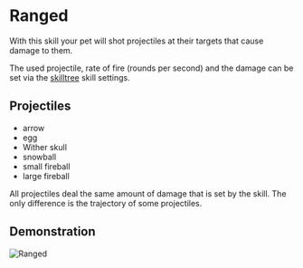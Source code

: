 # Ranged

With this skill your pet will shot projectiles at their targets that cause damage to them.

The used projectile, rate of fire \(rounds per second\) and the damage can be set via the [skilltree](https://github.com/xXKeyleXx/MyPet-Wiki/tree/07680434e1278c970819d5e9518888598106688b/pages/skills/skilltrees/README.md) skill settings.

## Projectiles

* arrow
* egg
* Wither skull
* snowball
* small fireball
* large fireball

All projectiles deal the same amount of damage that is set by the skill. The only difference is the trajectory of some projectiles.

## Demonstration

![Ranged](https://github.com/xXKeyleXx/MyPet-Wiki/tree/07680434e1278c970819d5e9518888598106688b/wiki/images/skills/ranged.gif)

